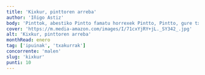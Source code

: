 ```yaml
---
title: 'Kixkur, pinttoren arreba'
author: 'Iñigo Astiz'
body: 'Pinttok, abestiko Pintto famatu horrexek Pintto, Pintto, gure txakurra da ta, Pintto, Pintto bere izena du bazuen arreba txiki bat Kixkur izenekoa. Hau da bere istorioa.'
cover: 'https://m.media-amazon.com/images/I/71cxYjRY+jL._SY342_.jpg'
alt: 'Kixkur, pinttoren arreba'
monthRead: enero
tag: ['ipuinak', 'txakurrak']
concorrente: 'malen'
slug: 'kixkur'
punti: 10
---
```

